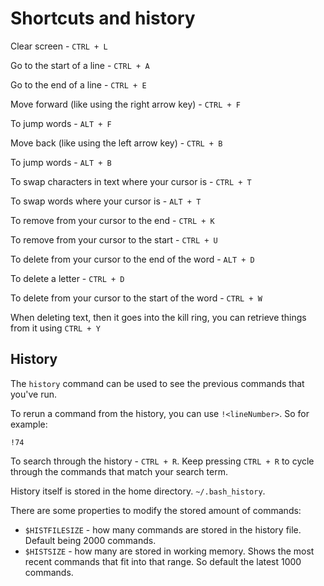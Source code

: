 # Shortcuts and history

Clear screen - ``CTRL + L``

Go to the start of a line - ``CTRL + A``

Go to the end of a line - ``CTRL + E``

Move forward (like using the right arrow key) - ``CTRL + F``

To jump words - ``ALT + F``

Move back (like using the left arrow key) - ``CTRL + B``

To jump words - ``ALT + B``

To swap characters in text where your cursor is - ``CTRL + T``

To swap words where your cursor is - ``ALT + T``

To remove from your cursor to the end - ``CTRL + K``

To remove from your cursor to the start - ``CTRL + U``

To delete from your cursor to the end of the word - ``ALT + D``

To delete a letter - `CTRL + D`

To delete from your cursor to the start of the word - `CTRL + W`

When deleting text, then it goes into the kill ring, you can retrieve things from it using `CTRL + Y`

## History

The `history` command can be used to see the previous commands that you've run.

To rerun a command from the history, you can use `!<lineNumber>`. So for example:
```
!74
```

To search through the history - ``CTRL + R``.
Keep pressing ``CTRL + R`` to cycle through the commands that match your search term.

History itself is stored in the home directory. `~/.bash_history`.

There are some properties to modify the stored amount of commands:
* ``$HISTFILESIZE`` - how many commands are stored in the history file. Default being 2000 commands.
* ``$HISTSIZE`` - how many are stored in working memory. Shows the most recent commands that fit into that range. So default the latest 1000 commands.
